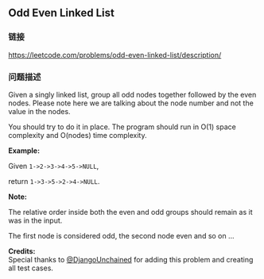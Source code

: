 ## Odd Even Linked List  
### 链接  
https://leetcode.com/problems/odd-even-linked-list/description/  
### 问题描述
Given a singly linked list, group all odd nodes together followed by the even nodes. Please note here we are talking about the node number and not the value in the nodes.

You should try to do it in place. The program should run in O(1) space complexity and O(nodes) time complexity.<p>

<p>
**Example:**<br />
Given `1->2->3->4->5->NULL`,<br />
return `1->3->5->2->4->NULL`.



**Note:**<br />
The relative order inside both the even and odd groups should remain as it was in the input. <br/>
The first node is considered odd, the second node even and so on ...


**Credits:**<br />Special thanks to [@DjangoUnchained](https://leetcode.com/discuss/user/DjangoUnchained) for adding this problem and creating all test cases.
